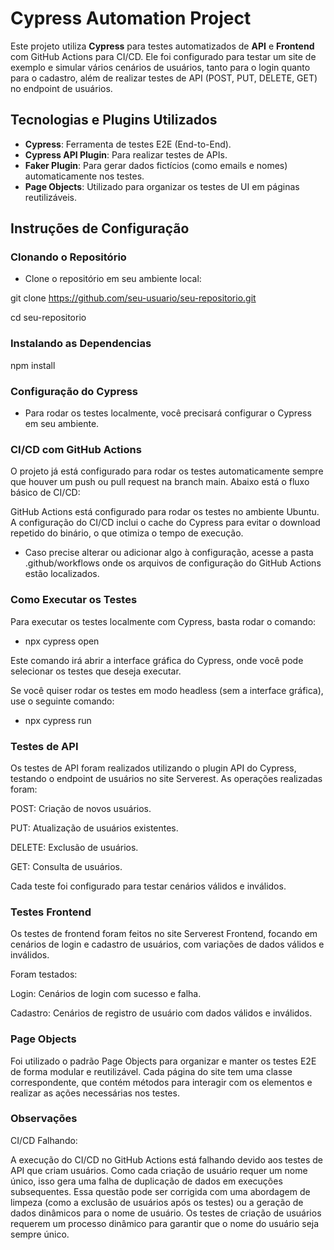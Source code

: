 # Cypress Automation Project

Este projeto utiliza **Cypress** para testes automatizados de **API** e **Frontend** com GitHub Actions para CI/CD. Ele foi configurado para testar um site de exemplo e simular vários cenários de usuários, tanto para o login quanto para o cadastro, além de realizar testes de API (POST, PUT, DELETE, GET) no endpoint de usuários.

## Tecnologias e Plugins Utilizados

- **Cypress**: Ferramenta de testes E2E (End-to-End).
- **Cypress API Plugin**: Para realizar testes de APIs.
- **Faker Plugin**: Para gerar dados fictícios (como emails e nomes) automaticamente nos testes.
- **Page Objects**: Utilizado para organizar os testes de UI em páginas reutilizáveis.

## Instruções de Configuração

### Clonando o Repositório

 * Clone o repositório em seu ambiente local:

git clone https://github.com/seu-usuario/seu-repositorio.git

cd seu-repositorio

### Instalando as Dependencias

npm install

### Configuração do Cypress

* Para rodar os testes localmente, você precisará configurar o Cypress em seu ambiente.

### CI/CD com GitHub Actions

O projeto já está configurado para rodar os testes automaticamente sempre que houver um push ou pull request na branch main. Abaixo está o fluxo básico de CI/CD:

GitHub Actions está configurado para rodar os testes no ambiente Ubuntu.
A configuração do CI/CD inclui o cache do Cypress para evitar o download repetido do binário, o que otimiza o tempo de execução.

* Caso precise alterar ou adicionar algo à configuração, acesse a pasta .github/workflows onde os arquivos de configuração do GitHub Actions estão localizados.

### Como Executar os Testes

Para executar os testes localmente com Cypress, basta rodar o comando:

* npx cypress open

Este comando irá abrir a interface gráfica do Cypress, onde você pode selecionar os testes que deseja executar.

Se você quiser rodar os testes em modo headless (sem a interface gráfica), use o seguinte comando:

* npx cypress run

### Testes de API

Os testes de API foram realizados utilizando o plugin API do Cypress, testando o endpoint de usuários no site Serverest. As operações realizadas foram:

POST: Criação de novos usuários.

PUT: Atualização de usuários existentes.

DELETE: Exclusão de usuários.

GET: Consulta de usuários.

Cada teste foi configurado para testar cenários válidos e inválidos.

### Testes Frontend

Os testes de frontend foram feitos no site Serverest Frontend, focando em cenários de login e cadastro de usuários, com variações de dados válidos e inválidos. 

Foram testados:

Login: Cenários de login com sucesso e falha.

Cadastro: Cenários de registro de usuário com dados 
válidos e inválidos.

### Page Objects

Foi utilizado o padrão Page Objects para organizar e manter os testes E2E de forma modular e reutilizável. Cada página do site tem uma classe correspondente, que contém métodos para interagir com os elementos e realizar as ações necessárias nos testes.

### Observações

CI/CD Falhando:

A execução do CI/CD no GitHub Actions está falhando devido aos testes de API que criam usuários. Como cada criação de usuário requer um nome único, isso gera uma falha de duplicação de dados em execuções subsequentes. Essa questão pode ser corrigida com uma abordagem de limpeza (como a exclusão de usuários após os testes) ou a geração de dados dinâmicos para o nome de usuário.
Os testes de criação de usuários requerem um processo dinâmico para garantir que o nome do usuário seja sempre único.